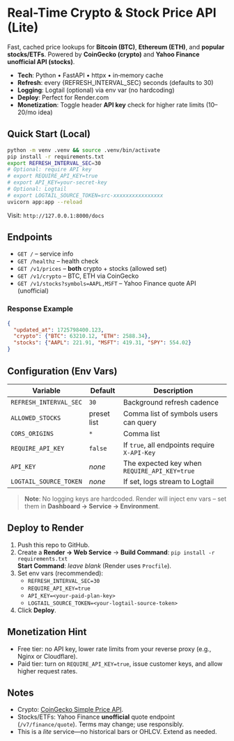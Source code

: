 # Real-Time Crypto & Stock Price API (Lite)

Fast, cached price lookups for **Bitcoin (BTC)**, **Ethereum (ETH)**, and **popular stocks/ETFs**.
Powered by **CoinGecko (crypto)** and **Yahoo Finance unofficial API (stocks)**.

- **Tech**: Python • FastAPI • httpx • in‑memory cache
- **Refresh**: every {REFRESH_INTERVAL_SEC} seconds (defaults to 30)
- **Logging**: Logtail (optional) via env var (no hardcoding)
- **Deploy**: Perfect for Render.com
- **Monetization**: Toggle header **API key** check for higher rate limits ($10–$20/mo idea)

## Quick Start (Local)

```bash
python -m venv .venv && source .venv/bin/activate
pip install -r requirements.txt
export REFRESH_INTERVAL_SEC=30
# Optional: require API key
# export REQUIRE_API_KEY=true
# export API_KEY=your-secret-key
# Optional: Logtail
# export LOGTAIL_SOURCE_TOKEN=src-xxxxxxxxxxxxxxxx
uvicorn app:app --reload
```

Visit: `http://127.0.0.1:8000/docs`

## Endpoints

- `GET /` – service info
- `GET /healthz` – health check
- `GET /v1/prices` – **both** crypto + stocks (allowed set)
- `GET /v1/crypto` – BTC, ETH via CoinGecko
- `GET /v1/stocks?symbols=AAPL,MSFT` – Yahoo Finance quote API (unofficial)

### Response Example

```json
{
  "updated_at": 1725798400.123,
  "crypto": {"BTC": 63210.12, "ETH": 2588.34},
  "stocks": {"AAPL": 221.91, "MSFT": 419.31, "SPY": 554.02}
}
```

## Configuration (Env Vars)

| Variable | Default | Description |
|---|---|---|
| `REFRESH_INTERVAL_SEC` | `30` | Background refresh cadence |
| `ALLOWED_STOCKS` | preset list | Comma list of symbols users can query |
| `CORS_ORIGINS` | `*` | Comma list |
| `REQUIRE_API_KEY` | `false` | If `true`, all endpoints require `X-API-Key` |
| `API_KEY` | _none_ | The expected key when `REQUIRE_API_KEY=true` |
| `LOGTAIL_SOURCE_TOKEN` | _none_ | If set, logs stream to Logtail |

> **Note**: No logging keys are hardcoded. Render will inject env vars – set them in **Dashboard → Service → Environment**.

## Deploy to Render

1. Push this repo to GitHub.
2. Create a **Render → Web Service** → **Build Command**: `pip install -r requirements.txt`  
   **Start Command**: _leave blank_ (Render uses `Procfile`).
3. Set env vars (recommended):
   - `REFRESH_INTERVAL_SEC=30`
   - `REQUIRE_API_KEY=true`
   - `API_KEY=<your-paid-plan-key>`
   - `LOGTAIL_SOURCE_TOKEN=<your-logtail-source-token>`
4. Click **Deploy**.

## Monetization Hint

- Free tier: no API key, lower rate limits from your reverse proxy (e.g., Nginx or Cloudflare).  
- Paid tier: turn on `REQUIRE_API_KEY=true`, issue customer keys, and allow higher request rates.

## Notes

- Crypto: [CoinGecko Simple Price API](https://www.coingecko.com/en/api/documentation).  
- Stocks/ETFs: Yahoo Finance **unofficial** quote endpoint (`/v7/finance/quote`). Terms may change; use responsibly.
- This is a *lite* service—no historical bars or OHLCV. Extend as needed.
